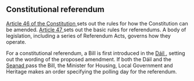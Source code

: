 ##  Constitutional referendum

[ Article 46 of the Constitution
](https://www.irishstatutebook.ie/eli/cons/en/html#part15) sets out the rules
for how the Constitution can be amended. [ Article 47
](https://www.irishstatutebook.ie/eli/cons/en/html#part16) sets out the basic
rules for referendums. A body of legislation, including a series of Referendum
Acts, governs how they operate.

For a constitutional referendum, a Bill is first introduced in the [ Dáil
](/en/government-in-ireland/houses-of-the-oireachtas/dail-eireann/) , setting
out the wording of the proposed amendment. If both the Dáil and the [ Seanad
](/en/government-in-ireland/houses-of-the-oireachtas/the-seanad/) pass the
Bill, the Minister for Housing, Local Government and Heritage makes an order
specifying the polling day for the referendum.
